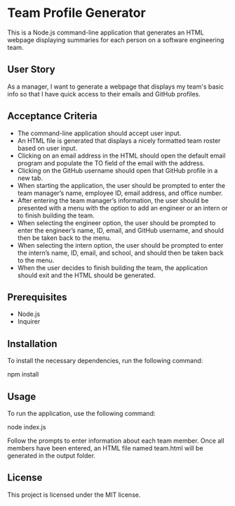 # Team Profile Generator
This is a Node.js command-line application that generates an HTML webpage displaying summaries for each person on a software engineering team.

## User Story
As a manager, I want to generate a webpage that displays my team's basic info so that I have quick access to their emails and GitHub profiles.

## Acceptance Criteria
- The command-line application should accept user input.
- An HTML file is generated that displays a nicely formatted team roster based on user input.
- Clicking on an email address in the HTML should open the default email program and populate the TO field of the email with the address.
- Clicking on the GitHub username should open that GitHub profile in a new tab.
- When starting the application, the user should be prompted to enter the team manager’s name, employee ID, email address, and office number.
- After entering the team manager’s information, the user should be presented with a menu with the option to add an engineer or an intern or to finish building the team.
- When selecting the engineer option, the user should be prompted to enter the engineer’s name, ID, email, and GitHub username, and should then be taken back to the menu.
- When selecting the intern option, the user should be prompted to enter the intern’s name, ID, email, and school, and should then be taken back to the menu.
- When the user decides to finish building the team, the application should exit and the HTML should be generated.

## Prerequisites
- Node.js
- Inquirer

## Installation
To install the necessary dependencies, run the following command:

npm install

## Usage
To run the application, use the following command:

node index.js

Follow the prompts to enter information about each team member. Once all members have been entered, an HTML file named team.html will be generated in the output folder.

## License
This project is licensed under the MIT license.
